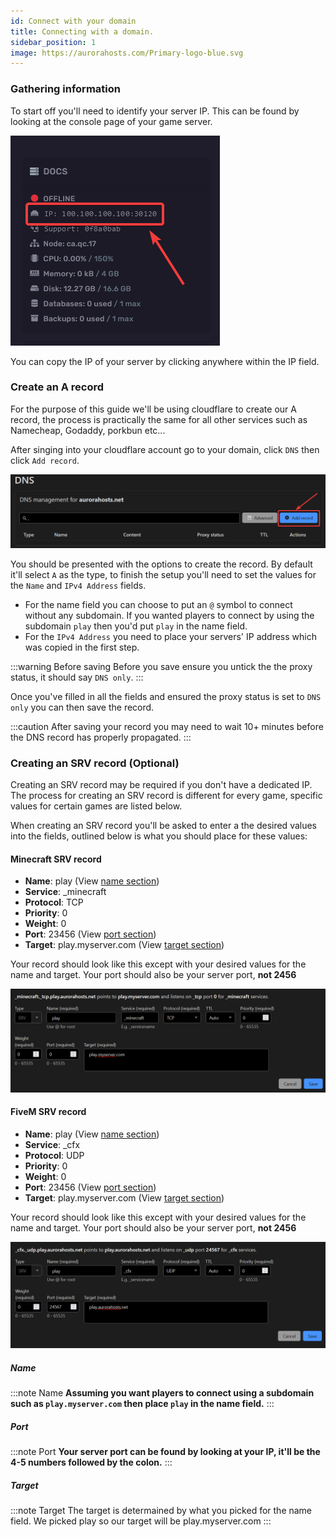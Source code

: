```yaml
---
id: Connect with your domain
title: Connecting with a domain.
sidebar_position: 1
image: https://aurorahosts.com/Primary-logo-blue.svg
---
```


### Gathering information

To start off you'll need to identify your server IP. This can be found by looking at the console page of your game server.

![Server IP](../../images/Game_servers/connect_domain/1_consoleIP.png)

You can copy the IP of your server by clicking anywhere within the IP field.

### Create an A record

For the purpose of this guide we'll be using cloudflare to create our A record, the process is practically the same for all other services such as Namecheap, Godaddy, porkbun etc...

After singing into your cloudflare account go to your domain, click `DNS` then click `Add record`.

![Add record](../../images/Game_servers/connect_domain/2_dns.png)

You should be presented with the options to create the record. By default it'll select `A` as the type, to finish the setup you'll need to set the values for the `Name` and `IPv4 Address` fields.

* For the name field you can choose to put an `@` symbol to connect without any subdomain. If you wanted players to connect by using the subdomain `play` then you'd put `play` in the name field.
* For the `IPv4 Address` you need to place your servers' IP address which was copied in the first step.

:::warning Before saving
Before you save ensure you untick the the proxy status, it should say `DNS only`.
:::

Once you've filled in all the fields and ensured the proxy status is set to `DNS only` you can then save the record.

:::caution
After saving your record you may need to wait 10+ minutes before the DNS record has properly propagated.
:::
### Creating an SRV record (Optional)

Creating an SRV record may be required if you don't have a dedicated IP. The process for creating an SRV record is different for every game, specific values for certain games are listed below.

When creating an SRV record you'll be asked to enter a the desired values into the fields, outlined below is what you should place for these values:

#### Minecraft SRV record

* **Name**: play (View [name section](#name))
* **Service**: _minecraft
* **Protocol**: TCP
* **Priority**: 0
* **Weight**: 0
* **Port**: 23456 (View [port section](#port))
* **Target**: play.myserver.com (View [target section](#target))

Your record should look like this except with your desired values for the name and target. Your port should also be your server port, **not 2456**

![SRV example MC](../../images/Game_servers/connect_domain/5_srvexamplemc.png)

#### FiveM SRV record

* **Name**: play (View [name section](#name))
* **Service**: _cfx
* **Protocol**: UDP
* **Priority**: 0
* **Weight**: 0
* **Port**: 23456 (View [port section](#port))
* **Target**: play.myserver.com (View [target section](#target))

Your record should look like this except with your desired values for the name and target. Your port should also be your server port, **not 2456**

![SRV example](../../images/Game_servers/connect_domain/4_srvexample.png)


##### Name
:::note Name
**Assuming you want players to connect using a subdomain such as `play.myserver.com` then place `play` in the name field.**
:::
##### Port
:::note Port
**Your server port can be found by looking at your IP, it'll be the 4-5 numbers followed by the colon.**
:::
##### Target
:::note Target
The target is determained by what you picked for the name field. We picked play so our target will be play.myserver.com
:::